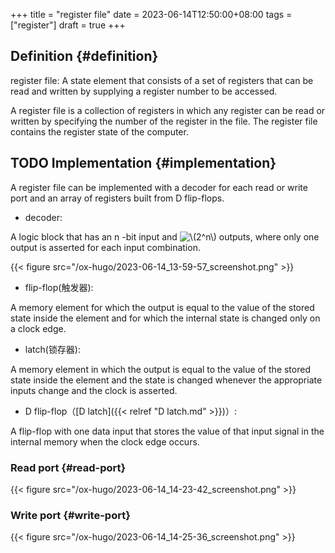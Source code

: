 +++
title = "register file"
date = 2023-06-14T12:50:00+08:00
tags = ["register"]
draft = true
+++

## Definition {#definition}

register file:
A state element that consists of a set of registers that can be read and written by supplying a register number to be accessed.

A register file is a collection of registers in which any register can be read or written by specifying the number of the register in the file. The register file contains the register state of the computer.


## <span class="org-todo todo TODO">TODO</span> Implementation {#implementation}

A register file can be implemented with a decoder for each read or write port and an array of registers built from D flip-flops.

-   decoder:

A logic block that has an n -bit input and <img src="/ltximg/register file_c2cc16a26ba3599cc92443c0c13342eb087fa010.svg" alt="\(2^n\)" class="org-svg" /> outputs, where only one output is asserted for each input combination.

{{< figure src="/ox-hugo/2023-06-14_13-59-57_screenshot.png" >}}

-   flip-flop(触发器):

A memory element for which the output is equal to the value of the stored state inside the element and for which the internal state is changed only on a clock edge.

-   latch(锁存器):

A memory element in which the output is equal to the value of the stored state inside the element and the state is changed whenever the appropriate inputs change and the clock is asserted.

-   D flip-flop（[D latch]({{< relref "D latch.md" >}})）:

A flip-flop with one data input that stores the value of that input signal in the internal memory when the clock edge occurs.


### Read port {#read-port}

{{< figure src="/ox-hugo/2023-06-14_14-23-42_screenshot.png" >}}


### Write port {#write-port}

{{< figure src="/ox-hugo/2023-06-14_14-25-36_screenshot.png" >}}

